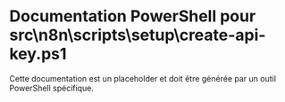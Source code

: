 # Documentation PowerShell pour src\n8n\scripts\setup\create-api-key.ps1

Cette documentation est un placeholder et doit être générée par un outil PowerShell spécifique.
